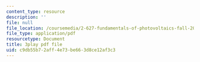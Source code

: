 ```yaml
---
content_type: resource
description: ''
file: null
file_location: /coursemedia/2-627-fundamentals-of-photovoltaics-fall-2013/c9db55b72aff4e73be663d8ce12af3c3_W1Wh00CQ-Vc.pdf
file_type: application/pdf
resourcetype: Document
title: 3play pdf file
uid: c9db55b7-2aff-4e73-be66-3d8ce12af3c3
---
```

